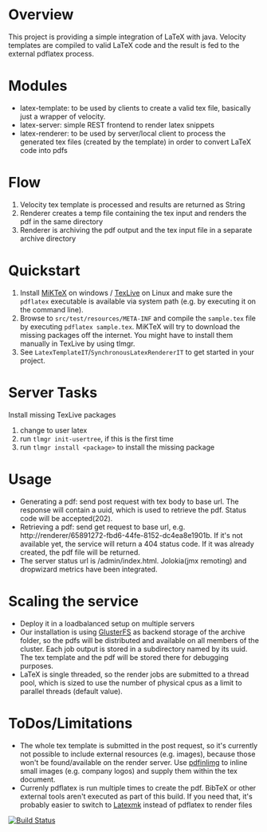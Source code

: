 # Overview
This project is providing a simple integration of LaTeX with java. Velocity templates are compiled to valid LaTeX code and the result is fed to the external pdflatex process.

# Modules
- latex-template: to be used by clients to create a valid tex file, basically just a wrapper of velocity. 
- latex-server: simple REST frontend to render latex snippets
- latex-renderer: to be used by server/local client to process the generated tex files (created by the template) in order to convert LaTeX code into pdfs

# Flow
1. Velocity tex template is processed and results are returned as String
2. Renderer creates a temp file containing the tex input and renders the pdf in the same directory
3. Renderer is archiving the pdf output and the tex input file in a separate archive directory

# Quickstart
1. Install [MiKTeX](https://miktex.org/download) on windows / [TexLive](https://launchpad.net/~jonathonf/+archive/ubuntu/texlive-2016) on Linux and make sure the `pdflatex` executable is available via system path (e.g. by executing it on the command line).
2. Browse to `src/test/resources/META-INF` and compile the `sample.tex` file by executing `pdflatex sample.tex`. MiKTeX will try to download the missing packages off the internet. You might have to install them manually in TexLive by using tlmgr.
3. See `LatexTemplateIT`/`SynchronousLatexRendererIT` to get started in your project.

# Server Tasks
Install missing TexLive packages
1. change to user latex
2. run `tlmgr init-usertree`, if this is the first time
3. run `tlmgr install <package>` to install the missing package

# Usage
- Generating a pdf: send post request with tex body to base url. The response will contain a uuid, which is used to retrieve the pdf. Status code will be accepted(202).
- Retrieving a pdf: send get request to base url, e.g. http://renderer/65891272-fbd6-44fe-8152-dc4ea8e1901b. If it's not available yet, the service will return a 404 status code. If it was already created, the pdf file will be returned.
- The server status url is /admin/index.html. Jolokia(jmx remoting) and dropwizard metrics have been integrated.

# Scaling the service
- Deploy it in a loadbalanced setup on multiple servers
- Our installation is using [GlusterFS](https://www.gluster.org/) as backend storage of the archive folder, so the pdfs will be distributed and available on all members of the cluster. Each job output is stored in a subdirectory named by its uuid. The tex template and the pdf will be stored there for debugging purposes.
- LaTeX is single threaded, so the render jobs are submitted to a thread pool, which is sized to use the number of physical cpus as a limit to parallel threads (default value).

# ToDos/Limitations
- The whole tex template is submitted in the post request, so it's currently not possible to include external resources (e.g. images), because those won't be found/available on the render server. Use [pdfinlimg](https://github.com/zerotoc/pdfinlimg) to inline small images (e.g. company logos) and supply them within the tex document. 
- Currenly pdflatex is run multiple times to create the pdf. BibTeX or other external tools aren't executed as part of this build. If you need that, it's probably easier to switch to [Latexmk](http://personal.psu.edu/jcc8/latexmk/) instead of pdflatex to render files

[![Build Status](https://travis-ci.org/vsfexperts/LaTeX.svg?branch=release-0.2.0)](https://travis-ci.org/vsfexperts/LaTeX)
